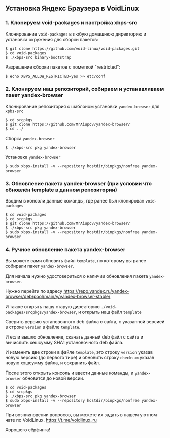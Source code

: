 ## Установка Яндекс Браузера в VoidLinux

### 1. Клонируем void-packages и настройка xbps-src

Клонирование `void-packages` в любую домашнюю директорию и установка окружения для сборки пакетов:
```
$ git clone https://github.com/void-linux/void-packages.git
$ cd void-packages
$ ./xbps-src binary-bootstrap
```

Разрешение сборки пакетов с пометкой "restricted":
```
$ echo XBPS_ALLOW_RESTRICTED=yes >> etc/conf
```

### 2. Клонируем наш репозиторий, собираем и устанавливаем пакет yandex-browser

Клонирование репозитория с шаблоном установки `yandex-browser` для `xpbs-src`

```
$ cd srcpkgs
$ git clone https://github.com/MrAiupov/yandex-browser/
$ cd ../
```

Сборка `yandex-browser`
```
$ ./xbps-src pkg yandex-browser
```

Установка `yandex-browser`

```
$ sudo xbps-install -v --repository hostdir/binpkgs/nonfree yandex-browser
```

### 3. Обновление пакета yandex-browser (при условии что обновлён template в данном репозитории)

Вводим в консоли данные команды, где ранее был клонирован `void-packages`

```
$ cd void-packages
$ cd srcpkgs
$ git clone https://github.com/MrAiupov/yandex-browser/
$ ./xbps-src pkg yandex-browser
$ sudo xbps-install -v --repository hostdir/binpkgs/nonfree yandex-browser
```
### 4. Ручное обновление пакета yandex-browser

Вы можете сами обновить файл `template`, по которому вы ранее собирали пакет `yandex-browser`.

Для начала нужно удостовериться о наличии обновления пакета `yandex-browser`.

Нужно перейти по адресу https://repo.yandex.ru/yandex-browser/deb/pool/main/y/yandex-browser-stable/

И также открыть нашу старую директорию `./void-packages/srcpkgs/yandex-browser`, и открыть наш файл `template`

Сверить версию установочного deb файла с сайта, с указанной версией в строке `version` в файле `template`.

И если вышло обновление, скачать данный deb файл с сайта и вычислить хешсумму SHA1 установочного deb файла.

И изменить две строки в файле `template`, это строку `version` указав новую версию (до первого тире) и обновить строку `checksum` указав новую хэшсумму файла, и сохранить файл.

После этого открыть консоль и ввести данные команды, и `yandex-browser` обновится до новой версии.

```
$ cd void-packages
$ cd srcpkgs
$ ./xbps-src pkg yandex-browser
$ sudo xbps-install -v --repository hostdir/binpkgs/nonfree yandex-browser
```

При возникновении вопросов, вы можете их задать в нашем уютном чате по VoidLinux.
https://t.me/voidlinux_ru

Хорошего сёрфинга!
